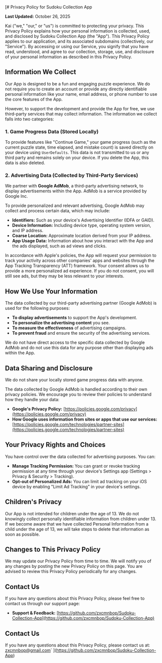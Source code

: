 [# Privacy Policy for Sudoku Collection App

**Last Updated:** October 26, 2025

Kai ("we," "our," or "us") is committed to protecting your privacy. This Privacy Policy explains how your personal information is collected, used, and disclosed by Sudoku Collection App (the "App"). This Privacy Policy applies to our application, and its associated subdomains (collectively, our "Service"). By accessing or using our Service, you signify that you have read, understood, and agree to our collection, storage, use, and disclosure of your personal information as described in this Privacy Policy.

## Information We Collect

Our App is designed to be a fun and engaging puzzle experience. We do not require you to create an account or provide any directly identifiable personal information like your name, email address, or phone number to use the core features of the App.

However, to support the development and provide the App for free, we use third-party services that may collect information. The information we collect falls into two categories:

### 1. Game Progress Data (Stored Locally)

To provide features like "Continue Game," your game progress (such as the current puzzle state, time elapsed, and mistake count) is saved directly on your device using `UserDefaults`. This data is not transmitted to us or any third party and remains solely on your device. If you delete the App, this data is also deleted.

### 2. Advertising Data (Collected by Third-Party Services)

We partner with **Google AdMob**, a third-party advertising network, to display advertisements within the App. AdMob is a service provided by Google Inc.

To provide personalized and relevant advertising, Google AdMob may collect and process certain data, which may include:

*   **Identifiers:** Such as your device's Advertising Identifier (IDFA or GAID).
*   **Device Information:** Including device type, operating system version, and IP address.
*   **Coarse Location:** Approximate location derived from your IP address.
*   **App Usage Data:** Information about how you interact with the App and the ads displayed, such as ad views and clicks.

In accordance with Apple's policies, the App will request your permission to track your activity across other companies' apps and websites through the App Tracking Transparency (ATT) framework. Your consent allows us to provide a more personalized ad experience. If you do not consent, you will still see ads, but they may be less relevant to your interests.

## How We Use Your Information

The data collected by our third-party advertising partner (Google AdMob) is used for the following purposes:

*   **To display advertisements** to support the App's development.
*   **To personalize the advertising content** you see.
*   **To measure the effectiveness** of advertising campaigns.
*   **To prevent fraud** and ensure the security of the advertising services.

We do not have direct access to the specific data collected by Google AdMob and do not use this data for any purpose other than displaying ads within the App.

## Data Sharing and Disclosure

We do not share your locally stored game progress data with anyone.

The data collected by Google AdMob is handled according to their own privacy policies. We encourage you to review their policies to understand how they handle your data:

*   **Google's Privacy Policy:** [https://policies.google.com/privacy](https://policies.google.com/privacy)
*   **How Google uses information from sites or apps that use our services:** [https://policies.google.com/technologies/partner-sites](https://policies.google.com/technologies/partner-sites)

## Your Privacy Rights and Choices

You have control over the data collected for advertising purposes. You can:

*   **Manage Tracking Permission:** You can grant or revoke tracking permission at any time through your device's Settings app (Settings > Privacy & Security > Tracking).
*   **Opt-out of Personalized Ads:** You can limit ad tracking on your iOS device by enabling "Limit Ad Tracking" in your device's settings.

## Children's Privacy

Our App is not intended for children under the age of 13. We do not knowingly collect personally identifiable information from children under 13. If we become aware that we have collected Personal Information from a child under the age of 13, we will take steps to delete that information as soon as possible.

## Changes to This Privacy Policy

We may update our Privacy Policy from time to time. We will notify you of any changes by posting the new Privacy Policy on this page. You are advised to review this Privacy Policy periodically for any changes.

## Contact Us

If you have any questions about this Privacy Policy, please feel free to contact us through our support page:

*   **Support & Feedback:** [https://github.com/zxcmnbop/Sudoku-Collection-App](https://github.com/zxcmnbop/Sudoku-Collection-App)

## Contact Us

If you have any questions about this Privacy Policy, please contact us at: zxcmnbop@gmail.com`
](https://github.com/zxcmnbop/Sudoku-Collection-App)
